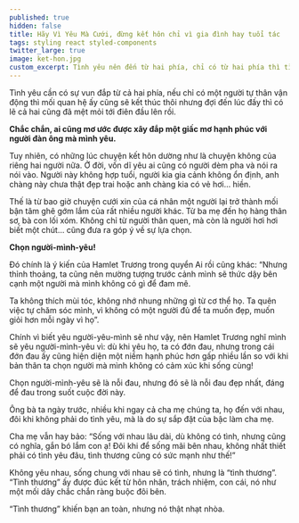 ```yaml
---
published: true
hidden: false
title: Hãy Vì Yêu Mà Cưới, đừng kết hôn chỉ vì gia đình hay tuổi tác
tags: styling react styled-components
twitter_large: true
image: ket-hon.jpg
custom_excerpt: Tình yêu nên đến từ hai phía, chỉ có từ hai phía thì tình yêu mới thật sự là tình yêu.
---
```


Tình yêu cần có sự vun đắp từ cả hai phía, nếu chỉ có một người tự thân vận động thì mối quan hệ ấy cũng sẽ kết thúc thôi nhưng đợi đến lúc đấy thì có lẽ cả hai cũng đã mệt mỏi tới điên đầu lên rồi. 

**Chắc chắn, ai cũng mơ ước được xây đắp một giấc mơ hạnh phúc với người đàn ông mà mình yêu.**

Tuy nhiên, có những lúc chuyện kết hôn dường như là chuyện không của riêng hai người nữa. Ở đời, vốn dĩ yêu ai cũng có người dèm pha và nói ra nói vào. Người này không hợp tuổi, người kia gia cảnh không ổn định, anh chàng này chưa thật đẹp trai hoặc anh chàng kia có vẻ hơi… hiền.

Thế là từ bao giờ chuyện cưới xin của cá nhân một người lại trở thành mối bận tâm ghê gớm lắm của rất nhiều người khác. Từ ba mẹ đến họ hàng thân sơ, bà con lối xóm. Không chỉ từ người thân quen, mà còn là người hơi hơi biết một chút… cũng đưa ra góp ý về sự lựa chọn.

**Chọn người-mình-yêu!**

Đó chính là ý kiến của Hamlet Trương trong quyển Ai rồi cũng khác: “Nhưng thỉnh thoảng, ta cũng nên mường tượng trước cảnh mình sẽ thức dậy bên cạnh một người mà mình không có gì để đam mê.

Ta không thích mùi tóc, không nhớ nhung những gì từ cơ thể họ. Ta quên việc tự chăm sóc mình, vì không có một người đủ để ta muốn đẹp, muốn giỏi hơn mỗi ngày vì họ”.

Chính vì biết yêu người-yêu-mình sẽ như vậy, nên Hamlet Trương nghĩ mình sẽ yêu người-mình-yêu vì: dù khi yêu họ, ta có đớn đau, nhưng trong cái đớn đau ấy cũng hiện diện một niềm hạnh phúc hơn gấp nhiều lần so với khi bản thân ta chọn người mà mình không có cảm xúc khi sống cùng!

Chọn người-mình-yêu sẽ là nỗi đau, nhưng đó sẽ là nỗi đau đẹp nhất, đáng để đau trong suốt cuộc đời này.

Ông bà ta ngày trước, nhiều khi ngay cả cha mẹ chúng ta, họ đến với nhau, đôi khi không phải do tình yêu, mà là do sự sắp đặt của bậc làm cha mẹ.

Cha mẹ vẫn hay bảo: “Sống với nhau lâu dài, dù không có tình, nhưng cũng có nghĩa, gắn bó lắm con ạ! Đôi khi để sống mãi bên nhau, không nhất thiết phải có tình yêu đâu, tình thương cũng có sức mạnh như thế!”

Không yêu nhau, sống chung với nhau sẽ có tình, nhưng là “tình thương”. “Tình thương” ấy được đúc kết từ hôn nhân, trách nhiệm, con cái, nó như một mối dây chắc chắn ràng buộc đôi bên.

“Tình thương” khiến bạn an toàn, nhưng nó thật nhạt nhòa.